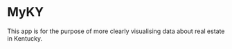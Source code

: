 # MyKY
This app is for the purpose of more clearly visualising data about real estate in Kentucky. 
